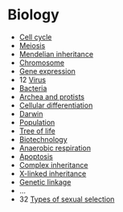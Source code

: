 ﻿# Biology

- [Cell cycle](cell-cycle)
- [Meiosis](meiosis)
- [Mendelian inheritance](mendelian-inheritance)
- [Chromosome](chromosome)
- [Gene expression](gene-expression)
- 12 [Virus](virus)
- [Bacteria](bacteria)
- [Archea and protists](archaea-and-protists)
- [Cellular differentiation](cellular-differentiation)
- [Darwin](darwin)
- [Population](population)
- [Tree of life](tree-of-life)
- [Biotechnology](biotechnology)
- [Anaerobic respiration](anaerobic-respiration)
- [Apoptosis](apoptosis)
- [Complex inheritance](complex-inheritance)
- [X-linked inheritance](x-linked-inheritance)
- [Genetic linkage](genetic-linkage)
- ...
- 32 [Types of sexual selection](types-of-sexual-selection)